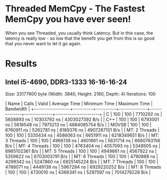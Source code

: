 # Threaded MemCpy - The Fastest MemCpy you have ever seen!
When you see Threaded, you usually think Latency. But in this case, the latency is really low - so low that the benefit you get from this is so good that you never want to let it go again.

# Results

## Intel i5-4690, DDR3-1333 16-16-16-24
Size: 33177600 byte (Width: 3840, Height: 2160, Depth: 4)
Iterations: 100

| Name             | Calls    | Valid    | Average Time | Minimum Time | Maximum Time | Bandwidth            |
+------------------+----------+----------+--------------+--------------+--------------+----------------------+
| C                |      100 |      100 |   7710292 ns |   5608893 ns |  10303792 ns |       4303027392 B/s |
| C++              |      100 |      100 |   6793001 ns |   5618548 ns |   7975213 ns |       4884085754 B/s |
| MOVSB            |      100 |      100 |   6760911 ns |   5262781 ns |   8189376 ns |       4907267101 B/s |
| MT: 2 Threads    |      100 |      100 |   5335434 ns |   4586063 ns |   6651911 ns |       6218349651 B/s |
| MT: 3 Threads    |      100 |      100 |   4966139 ns |   4601861 ns |   5631714 ns |       6680763156 B/s |
| MT: 4 Threads    |      100 |      100 |   4763404 ns |   4057093 ns |   5348505 ns |       6965102361 B/s |
| MT: 5 Threads    |      100 |      100 |   4949661 ns |   4567922 ns |   5359622 ns |       6703003791 B/s |
| MT: 6 Threads    |      100 |      100 |   4790888 ns |   4299342 ns |   5247860 ns |       6925145224 B/s |
| MT: 7 Threads    |      100 |      100 |   4788071 ns |   4449139 ns |   5967294 ns |       6929220252 B/s |
| MT: 8 Threads    |      100 |      100 |   4730010 ns |   4366341 ns |   5297597 ns |       7014276228 B/s |
